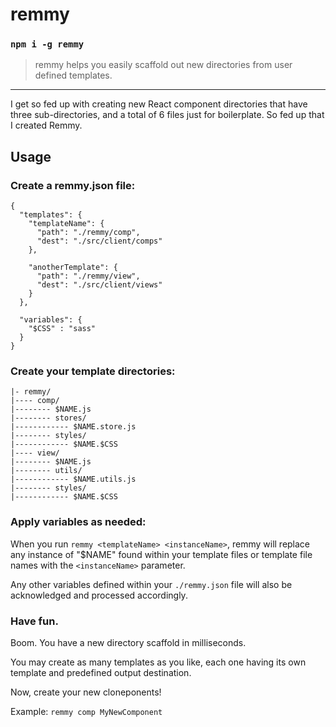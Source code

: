 # remmy

### `npm i -g remmy`

> remmy helps you easily scaffold out new directories from user defined templates.
---

I get so fed up with creating new React component directories that have three
sub-directories, and a total of 6 files just for boilerplate. So fed up that
I created Remmy.

## Usage

### Create a remmy.json file:
```
{
  "templates": {
    "templateName": {
      "path": "./remmy/comp",
      "dest": "./src/client/comps"
    },

    "anotherTemplate": {
      "path": "./remmy/view",
      "dest": "./src/client/views"
    }
  },

  "variables": {
    "$CSS" : "sass"
  }
}

```

### Create your template directories:
```
|- remmy/
|---- comp/
|-------- $NAME.js
|-------- stores/
|------------ $NAME.store.js
|-------- styles/
|------------ $NAME.$CSS
|---- view/
|-------- $NAME.js
|-------- utils/
|------------ $NAME.utils.js
|-------- styles/
|------------ $NAME.$CSS
```

### Apply variables as needed:

When you run `remmy <templateName> <instanceName>`, remmy will replace any instance
of "$NAME" found within your template files or template file names with the `<instanceName>`
parameter.

Any other variables defined within your `./remmy.json` file will also be acknowledged
and processed accordingly.

### Have fun.

Boom. You have a new directory scaffold in milliseconds.

You may create as many templates as you like, each one having its own template
and predefined output destination.

Now, create your new cloneponents!

Example: `remmy comp MyNewComponent`
